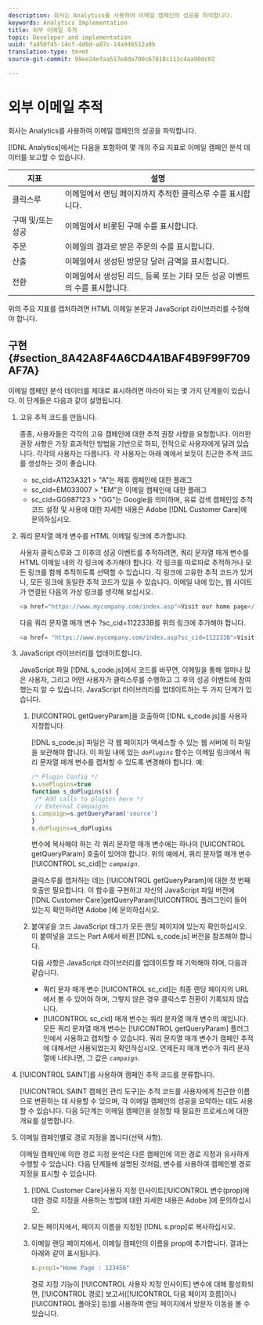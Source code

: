 ```yaml
---
description: 회사는 Analytics를 사용하여 이메일 캠페인의 성공을 파악합니다.
keywords: Analytics Implementation
title: 외부 이메일 추적
topic: Developer and implementation
uuid: fa450f45-14cf-4d0d-a87c-14a946512a9b
translation-type: tm+mt
source-git-commit: 99ee24efaa517e8da700c67818c111c4aa90dc02

---
```



# 외부 이메일 추적

회사는 Analytics를 사용하여 이메일 캠페인의 성공을 파악합니다.

[!DNL Analytics]에서는 다음을 포함하여 몇 개의 주요 지표로 이메일 캠페인 분석 데이터를 보고할 수 있습니다.

| 지표 | 설명 |
|---|---|
| 클릭스루 | 이메일에서 랜딩 페이지까지 추적한 클릭스루 수를 표시합니다. |
| 구매 및/또는 성공 | 이메일에서 비롯된 구매 수를 표시합니다. |
| 주문 | 이메일의 결과로 받은 주문의 수를 표시합니다. |
| 산출 | 이메일에서 생성된 방문당 달러 금액을 표시합니다. |
| 전환 | 이메일에서 생성된 리드, 등록 또는 기타 모든 성공 이벤트의 수를 표시합니다. |

위의 주요 지표를 캡처하려면 HTML 이메일 본문과 JavaScript 라이브러리를 수정해야 합니다.

## 구현 {#section_8A42A8F4A6CD4A1BAF4B9F99F709AF7A}

이메일 캠페인 분석 데이터를 제대로 표시하려면 따라야 되는 몇 가지 단계들이 있습니다. 이 단계들은 다음과 같이 설명됩니다.

1. 고유 추적 코드를 만듭니다.

   종종, 사용자들은 각각의 고유 캠페인에 대한 추적 권장 사항을 요청합니다. 이러한 권장 사항은 가장 효과적인 방법을 기반으로 하되, 전적으로 사용자에게 달려 있습니다. 각각의 사용자는 다릅니다. 각 사용자는 아래 예에서 보듯이 친근한 추적 코드를 생성하는 것이 좋습니다.

   * sc_cid=A1123A321 &gt; "A"는 제휴 캠페인에 대한 플래그
   * sc_cid=EM033007 &gt; "EM"은 이메일 캠페인에 대한 플래그
   * sc_cid=GG987123 &gt; "GG"는 Google을 의미하며, 유료 검색 캠페인임
   추적 코드 설정 및 사용에 대한 자세한 내용은 Adobe [!DNL Customer Care]에 문의하십시오.

1. 쿼리 문자열 매개 변수를 HTML 이메일 링크에 추가합니다.

   사용자 클릭스루와 그 이후의 성공 이벤트를 추적하려면, 쿼리 문자열 매개 변수를 HTML 이메일 내의 각 링크에 추가해야 합니다. 각 링크를 따로따로 추적하거나 모든 링크를 함께 추적하도록 선택할 수 있습니다. 각 링크에 고유한 추적 코드가 있거나, 모든 링크에 동일한 추적 코드가 있을 수 있습니다. 이메일 내에 있는, 웹 사이트가 연결된 다음의 가상 링크를 생각해 보십시오.

   ```js
   <a href="https://www.mycompany.com/index.asp">Visit our home page</a>
   ```

   다음 쿼리 문자열 매개 변수 ?sc_cid=112233B를 위의 링크에 추가해야 합니다.

   ```js
   <a href= "https://www.mycompany.com/index.asp?sc_cid=112233B">Visit our home page</a>
   ```

1. JavaScript 라이브러리를 업데이트합니다.

   JavaScript 파일 [!DNL s_code.js]에서 코드를 바꾸면, 이메일을 통해 얼마나 많은 사용자, 그리고 어떤 사용자가 클릭스루를 수행하고 그 후의 성공 이벤트에 참여했는지 알 수 있습니다. JavaScript 라이브러리를 업데이트하는 두 가지 단계가 있습니다.

   1. [!UICONTROL getQueryParam]을 호출하여 [!DNL s_code.js]를 사용자 지정합니다.

      [!DNL s_code.js] 파일은 각 웹 페이지가 액세스할 수 있는 웹 서버에 이 파일을 보관해야 합니다. 이 파일 내에 있는 *`doPlugins`* 함수는 이메일 링크에서 쿼리 문자열 매개 변수를 캡처할 수 있도록 변경해야 합니다. 예:

      ```js
      /* Plugin Config */ 
      s.usePlugins=true 
      function s_doPlugins(s) { 
       /* Add calls to plugins here */ 
       // External Campaigns 
      s.campaign=s.getQueryParam('source') 
      } 
      s.doPlugins=s_doPlugins 
      ```

      변수에 복사해야 하는 각 쿼리 문자열 매개 변수에는 하나의 [!UICONTROL getQueryParam] 호출이 있어야 합니다. 위의 예에서, 쿼리 문자열 매개 변수 [!UICONTROL sc_cid]는 *`campaign`*.

      클릭스루를 캡처하는 데는 [!UICONTROL getQueryParam]에 대한 첫 번째 호출만 필요합니다. 이 함수를 구현하고 자신의 JavaScript 파일 버전에 [!DNL Customer Care]getQueryParam[!UICONTROL  플러그인이 들어 있는지 확인하려면 Adobe ]에 문의하십시오.

   1. 붙여넣을 코드 JavaScript 태그가 모든 랜딩 페이지에 있는지 확인하십시오. 이 붙여넣을 코드는 Part A에서 바뀐 [!DNL s_code.js] 버전을 참조해야 합니다.

      다음 사항은 JavaScript 라이브러리를 업데이트할 때 기억해야 하며, 다음과 같습니다.

      * 쿼리 문자 매개 변수 [!UICONTROL sc_cid]는 최종 랜딩 페이지의 URL에서 볼 수 있어야 하며, 그렇지 않은 경우 클릭스루 전환이 기록되지 않습니다.
      * [!UICONTROL sc_cid] 매개 변수는 쿼리 문자열 매개 변수의 예입니다. 모든 쿼리 문자열 매개 변수는 [!UICONTROL getQueryParam] 플러그인에서 사용하고 캡처할 수 있습니다. 쿼리 문자열 매개 변수가 캠페인 추적에 대해서만 사용되었는지 확인하십시오. 언제든지 매개 변수가 쿼리 문자열에 나타나면, 그 값은 *`campaign`*.

1. [!UICONTROL SAINT]를 사용하여 캠페인 추적 코드를 분류합니다.

   [!UICONTROL SAINT 캠페인 관리 도구]는 추적 코드를 사용자에게 친근한 이름으로 변환하는 데 사용할 수 있으며, 각 이메일 캠페인의 성공을 요약하는 데도 사용할 수 있습니다. 다음 5단계는 이메일 캠페인을 설정할 때 필요한 프로세스에 대한 개요를 설명합니다.

1. 이메일 캠페인별로 경로 지정을 봅니다(선택 사항).

   이메일 캠페인에 의한 경로 지정 분석은 다른 캠페인에 의한 경로 지정과 유사하게 수행할 수 있습니다. 다음 단계들에 설명된 것처럼, 변수를 사용하여 캠페인별 경로 지정을 표시할 수 있습니다.

   1. [!DNL Customer Care]사용자 지정 인사이트[!UICONTROL  변수(prop)에 대한 경로 지정을 사용하는 방법에 대한 자세한 내용은 Adobe ]에 문의하십시오.

   1. 모든 페이지에서, 페이지 이름을 지정된 [!DNL s.prop]로 복사하십시오.
   1. 이메일 랜딩 페이지에서, 이메일 캠페인의 이름을 prop에 추가합니다. 결과는 아래와 같이 표시됩니다.

      ```js
      s.prop1="Home Page : 123456"
      ```

      경로 지정 기능이 [!UICONTROL 사용자 지정 인사이트] 변수에 대해 활성화되면, [!UICONTROL 경로] 보고서([!UICONTROL 다음 페이지 흐름]이나 [!UICONTROL 폴아웃] 등)를 사용하여 랜딩 페이지에서 방문자 이동을 볼 수 있습니다.

